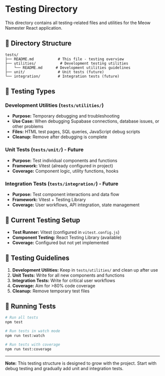 # Testing Directory

This directory contains all testing-related files and utilities for the Meow Namester React application.

## **📁 Directory Structure**

```
tests/
├── README.md           # This file - testing overview
├── utilities/           # Development testing utilities
│   └── README.md      # Development utilities guidelines
├── unit/               # Unit tests (future)
└── integration/        # Integration tests (future)
```

## **🧪 Testing Types**

### **Development Utilities** (`tests/utilities/`)
- **Purpose:** Temporary debugging and troubleshooting
- **Use Case:** When debugging Supabase connections, database issues, or other problems
- **Files:** HTML test pages, SQL queries, JavaScript debug scripts
- **Cleanup:** Remove after debugging is complete

### **Unit Tests** (`tests/unit/`) - Future
- **Purpose:** Test individual components and functions
- **Framework:** Vitest (already configured in project)
- **Coverage:** Component logic, utility functions, hooks

### **Integration Tests** (`tests/integration/`) - Future
- **Purpose:** Test component interactions and data flow
- **Framework:** Vitest + Testing Library
- **Coverage:** User workflows, API integration, state management

## **🔧 Current Testing Setup**

- **Test Runner:** Vitest (configured in `vitest.config.js`)
- **Component Testing:** React Testing Library (available)
- **Coverage:** Configured but not yet implemented

## **📝 Testing Guidelines**

1. **Development Utilities:** Keep in `tests/utilities/` and clean up after use
2. **Unit Tests:** Write for all new components and functions
3. **Integration Tests:** Write for critical user workflows
4. **Coverage:** Aim for >80% code coverage
5. **Cleanup:** Remove temporary test files

## **🚀 Running Tests**

```bash
# Run all tests
npm test

# Run tests in watch mode
npm run test:watch

# Run tests with coverage
npm run test:coverage
```

---

**Note:** This testing structure is designed to grow with the project. 
Start with debug testing and gradually add unit and integration tests.

